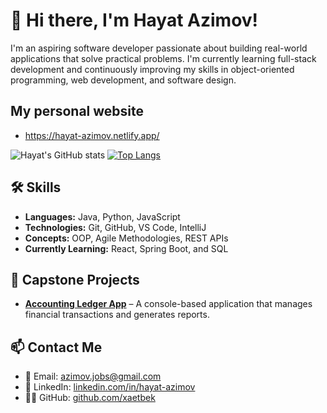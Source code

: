 # 👋 Hi there, I'm Hayat Azimov!

I'm an aspiring software developer passionate about building real-world applications that solve practical problems. I'm currently learning full-stack development and continuously improving my skills in object-oriented programming, web development, and software design.

## My personal website
- https://hayat-azimov.netlify.app/

![Hayat's GitHub stats](https://github-readme-stats.vercel.app/api?username=Gagucci&show_icons=true&theme=transparent)
[![Top Langs](https://github-readme-stats.vercel.app/api/top-langs/?username=Gagucci)](https://github.com/anuraghazra/github-readme-stats)

## 🛠️ Skills
- **Languages:** Java, Python, JavaScript
- **Technologies:** Git, GitHub, VS Code, IntelliJ
- **Concepts:** OOP, Agile Methodologies, REST APIs
- **Currently Learning:** React, Spring Boot, and SQL

## 📌 Capstone Projects
- [**Accounting Ledger App**](https://github.com/xaetbek/LearnToCode_Capstones/tree/main/AccountingLedgerApp) – A console-based application that manages financial transactions and generates reports.

## 📫 Contact Me
- 📧 Email: azimov.jobs@gmail.com
- 💼 LinkedIn: [linkedin.com/in/hayat-azimov](https://www.linkedin.com/in/hayat-azimov/)
- 🧑‍💻 GitHub: [github.com/xaetbek](https://github.com/xaetbek)

